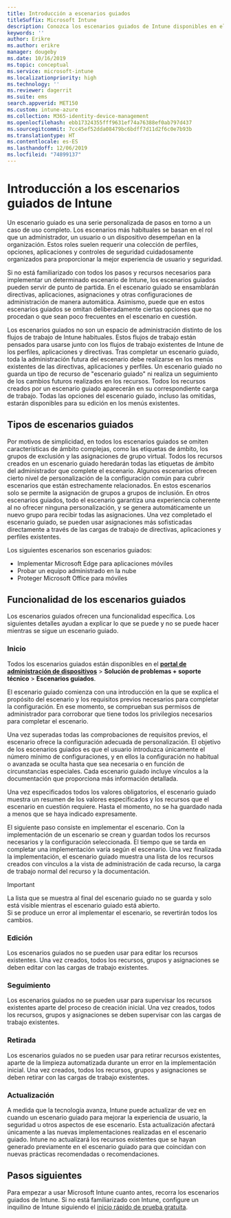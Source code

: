 ```yaml
---
title: Introducción a escenarios guiados
titleSuffix: Microsoft Intune
description: Conozca los escenarios guiados de Intune disponibles en el portal de administración de dispositivos de Microsoft 365.
keywords: ''
author: Erikre
ms.author: erikre
manager: dougeby
ms.date: 10/16/2019
ms.topic: conceptual
ms.service: microsoft-intune
ms.localizationpriority: high
ms.technology: ''
ms.reviewer: dagerrit
ms.suite: ems
search.appverid: MET150
ms.custom: intune-azure
ms.collection: M365-identity-device-management
ms.openlocfilehash: ebb17324355fff9631ef74a76388ef0ab797d437
ms.sourcegitcommit: 7cc45ef52dda08479bc6bdff7d11d2f6c0e7b93b
ms.translationtype: HT
ms.contentlocale: es-ES
ms.lasthandoff: 12/06/2019
ms.locfileid: "74899137"
---
```

# <a name="intune-guided-scenarios-overview"></a>Introducción a los escenarios guiados de Intune 

Un escenario guiado es una serie personalizada de pasos en torno a un caso de uso completo. Los escenarios más habituales se basan en el rol que un administrador, un usuario o un dispositivo desempeñan en la organización. Estos roles suelen requerir una colección de perfiles, opciones, aplicaciones y controles de seguridad cuidadosamente organizados para proporcionar la mejor experiencia de usuario y seguridad.    

Si no está familiarizado con todos los pasos y recursos necesarios para implementar un determinado escenario de Intune, los escenarios guiados pueden servir de punto de partida. En el escenario guiado se ensamblarán directivas, aplicaciones, asignaciones y otras configuraciones de administración de manera automática. Asimismo, puede que en estos escenarios guiados se omitan deliberadamente ciertas opciones que no procedan o que sean poco frecuentes en el escenario en cuestión. 

Los escenarios guiados no son un espacio de administración distinto de los flujos de trabajo de Intune habituales. Estos flujos de trabajo están pensados para usarse junto con los flujos de trabajo existentes de Intune de los perfiles, aplicaciones y directivas. Tras completar un escenario guiado, toda la administración futura del escenario debe realizarse en los menús existentes de las directivas, aplicaciones y perfiles. Un escenario guiado no guarda un tipo de recurso de "escenario guiado" ni realiza un seguimiento de los cambios futuros realizados en los recursos. Todos los recursos creados por un escenario guiado aparecerán en su correspondiente carga de trabajo. Todas las opciones del escenario guiado, incluso las omitidas, estarán disponibles para su edición en los menús existentes.  

## <a name="types-of-guided-scenarios"></a>Tipos de escenarios guiados 

Por motivos de simplicidad, en todos los escenarios guiados se omiten características de ámbito complejas, como las etiquetas de ámbito, los grupos de exclusión y las asignaciones de grupo virtual. Todos los recursos creados en un escenario guiado heredarán todas las etiquetas de ámbito del administrador que complete el escenario. Algunos escenarios ofrecen cierto nivel de personalización de la configuración común para cubrir escenarios que están estrechamente relacionados. En estos escenarios solo se permite la asignación de grupos a grupos de inclusión. En otros escenarios guiados, todo el escenario garantiza una experiencia coherente al no ofrecer ninguna personalización, y se genera automáticamente un nuevo grupo para recibir todas las asignaciones. Una vez completado el escenario guiado, se pueden usar asignaciones más sofisticadas directamente a través de las cargas de trabajo de directivas, aplicaciones y perfiles existentes.  

Los siguientes escenarios son escenarios guiados: 
- Implementar Microsoft Edge para aplicaciones móviles 
- Probar un equipo administrado en la nube
- Proteger Microsoft Office para móviles 

## <a name="guided-scenario-functionality"></a>Funcionalidad de los escenarios guiados 

Los escenarios guiados ofrecen una funcionalidad específica. Los siguientes detalles ayudan a explicar lo que se puede y no se puede hacer mientras se sigue un escenario guiado.

### <a name="launching"></a>Inicio  

Todos los escenarios guiados están disponibles en el **[portal de administración de dispositivos](https://devicemanagement.microsoft.com)** > **Solución de problemas + soporte técnico** > **Escenarios guiados**. 

El escenario guiado comienza con una introducción en la que se explica el propósito del escenario y los requisitos previos necesarios para completar la configuración. En ese momento, se comprueban sus permisos de administrador para corroborar que tiene todos los privilegios necesarios para completar el escenario.  

Una vez superadas todas las comprobaciones de requisitos previos, el escenario ofrece la configuración adecuada de personalización. El objetivo de los escenarios guiados es que el usuario introduzca únicamente el número mínimo de configuraciones, y en ellos la configuración no habitual o avanzada se oculta hasta que sea necesaria o en función de circunstancias especiales. Cada escenario guiado incluye vínculos a la documentación que proporciona más información detallada. 

Una vez especificados todos los valores obligatorios, el escenario guiado muestra un resumen de los valores especificados y los recursos que el escenario en cuestión requiere. Hasta el momento, no se ha guardado nada a menos que se haya indicado expresamente.

El siguiente paso consiste en implementar el escenario. Con la implementación de un escenario se crean y guardan todos los recursos necesarios y la configuración seleccionada. El tiempo que se tarda en completar una implementación varía según el escenario. Una vez finalizada la implementación, el escenario guiado muestra una lista de los recursos creados con vínculos a la vista de administración de cada recurso, la carga de trabajo normal del recurso y la documentación. 

> [!IMPORTANT]
> La lista que se muestra al final del escenario guiado no se guarda y solo está visible mientras el escenario guiado está abierto.  
Si se produce un error al implementar el escenario, se revertirán todos los cambios. 

### <a name="editing"></a>Edición 

Los escenarios guiados no se pueden usar para editar los recursos existentes. Una vez creados, todos los recursos, grupos y asignaciones se deben editar con las cargas de trabajo existentes.

### <a name="monitoring"></a>Seguimiento 

Los escenarios guiados no se pueden usar para supervisar los recursos existentes aparte del proceso de creación inicial. Una vez creados, todos los recursos, grupos y asignaciones se deben supervisar con las cargas de trabajo existentes. 

### <a name="retiring"></a>Retirada 

Los escenarios guiados no se pueden usar para retirar recursos existentes, aparte de la limpieza automatizada durante un error en la implementación inicial. Una vez creados, todos los recursos, grupos y asignaciones se deben retirar con las cargas de trabajo existentes. 

### <a name="updating"></a>Actualización

A medida que la tecnología avanza, Intune puede actualizar de vez en cuando un escenario guiado para mejorar la experiencia de usuario, la seguridad u otros aspectos de ese escenario. Esta actualización afectará únicamente a las nuevas implementaciones realizadas en el escenario guiado. Intune no actualizará los recursos existentes que se hayan generado previamente en el escenario guiado para que coincidan con nuevas prácticas recomendadas o recomendaciones.  

## <a name="next-steps"></a>Pasos siguientes

Para empezar a usar Microsoft Intune cuanto antes, recorra los escenarios guiados de Intune. Si no está familiarizado con Intune, configure un inquilino de Intune siguiendo el [inicio rápido de prueba gratuita](free-trial-sign-up.md).
